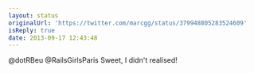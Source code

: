 ```yaml
---
layout: status
originalUrl: 'https://twitter.com/marcgg/status/379948805283524609'
isReply: true
date: 2013-09-17 12:43:48
---
```


@dotRBeu @RailsGirlsParis Sweet, I didn't realised!
